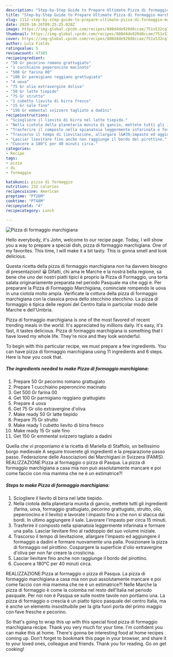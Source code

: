```yaml
---
description: "Step-by-Step Guide to Prepare Ultimate Pizza di formaggio marchigiana"
title: "Step-by-Step Guide to Prepare Ultimate Pizza di formaggio marchigiana"
slug: 1112-step-by-step-guide-to-prepare-ultimate-pizza-di-formaggio-marchigiana
date: 2020-10-26T09:25:25.028Z
image: https://img-global.cpcdn.com/recipes/880d4de920d8ccae/751x532cq70/pizza-di-formaggio-marchigiana-recipe-main-photo.jpg
thumbnail: https://img-global.cpcdn.com/recipes/880d4de920d8ccae/751x532cq70/pizza-di-formaggio-marchigiana-recipe-main-photo.jpg
cover: https://img-global.cpcdn.com/recipes/880d4de920d8ccae/751x532cq70/pizza-di-formaggio-marchigiana-recipe-main-photo.jpg
author: Lula Fields
ratingvalue: 5
reviewcount: 47385
recipeingredient:
- "50 Gr pecorino romano grattugiato"
- "1 cucchiaino peperoncino macinato"
- "500 Gr farina 00"
- "100 Gr parmigiano reggiano grattugiato"
- "4 uova"
- "75 Gr olio extravergine doliva"
- "50 Gr latte tiepido"
- "75 Gr strutto"
- "1 cubetto lievito di birra fresco"
- "15 Gr sale fino"
- "150 Gr emmental svizzero tagliato a dadini"
recipeinstructions:
- "Sciogliere il lievito di birra nel latte tiepido."
- "Nella ciotola della planetaria munita di gancio, mettete tutti gli ingredienti (farina, uova, formaggio grattugiato, pecorino grattugiato, strutto, olio, peperoncino e il lievito) e lavorate l impasto fino a che non si stacca dai bordi. In ultimo aggiungere il sale. Lavorare l&#39;impasto per circa 15 minuti."
- "Trasferire il composto nella spianatoia leggermente infarinata e formare una palla. Lasciar lievitare fino al raddoppio del suo volume iniziale."
- "Trascorso il tempo di lievitazione, allargare l&#39;impasto ed aggiungere il formaggio a dadini e formare nuovamente una palla. Posizionare la pizza di formaggio nel pirottino. Cospargere la superficie d&#39;olio extravergine d&#39;oliva per non far creare la crosticina."
- "Lasciar lievitare fino anche non raggiunge il bordo del pirottino."
- "Cuocere a 180°C per 40 minuti circa."
categories:
- Recipe
tags:
- pizza
- di
- formaggio

katakunci: pizza di formaggio 
nutrition: 232 calories
recipecuisine: American
preptime: "PT26M"
cooktime: "PT48M"
recipeyield: "4"
recipecategory: Lunch

---
```



![Pizza di formaggio marchigiana](https://img-global.cpcdn.com/recipes/880d4de920d8ccae/751x532cq70/pizza-di-formaggio-marchigiana-recipe-main-photo.jpg)

Hello everybody, it's John, welcome to our recipe page. Today, I will show you a way to prepare a special dish, pizza di formaggio marchigiana. One of my favorites. This time, I will make it a bit tasty. This is gonna smell and look delicious.

Questa ricetta della pizza di formaggio marchigiana non ha davvero bisogno di presentazioni! 😀 Difatti, chi ama le Marche e la nostra bella regione, sa bene che uno dei nostri piatti tipici è proprio la Pizza di Formaggio, una torta salata originariamente preparata nel periodo Pasquale ma che oggi è. Per preparare la Pizza di Formaggio Marchigiana, cominciate rompendo le uova in una ciotola molto ampia. Verificate la cottura della pizza di formaggio marchigiana con la classica prova dello stecchino stecchino. La pizza di formaggio è tipica delle regioni del Centro Italia in particolar modo delle Marche e dell&#39;Umbria.

Pizza di formaggio marchigiana is one of the most favored of recent trending meals in the world. It's appreciated by millions daily. It's easy, it's fast, it tastes delicious. Pizza di formaggio marchigiana is something that I have loved my whole life. They're nice and they look wonderful.


To begin with this particular recipe, we must prepare a few ingredients. You can have pizza di formaggio marchigiana using 11 ingredients and 6 steps. Here is how you cook that.

<!--inarticleads1-->

##### The ingredients needed to make Pizza di formaggio marchigiana:

1. Prepare 50 Gr pecorino romano grattugiato
1. Prepare 1 cucchiaino peperoncino macinato
1. Get 500 Gr farina 00
1. Get 100 Gr parmigiano reggiano grattugiato
1. Prepare 4 uova
1. Get 75 Gr olio extravergine d&#39;oliva
1. Make ready 50 Gr latte tiepido
1. Prepare 75 Gr strutto
1. Make ready 1 cubetto lievito di birra fresco
1. Make ready 15 Gr sale fino
1. Get 150 Gr emmental svizzero tagliato a dadini


Quella che vi proponiamo è la ricetta di Mariella di Staffolo, un bellissimo borgo medievale A seguire troverete gli ingredienti e la preparazione passo passo. Federazione delle Associazioni dei Marchigiani in Svizzera (FAMIS). REALIZZAZIONE:Pizza al formaggio o pizza di Pasqua. La pizza di formaggio marchigiana a casa mia non può assolutamente mancare e poi come faccio con mia mamma che ne è un estimatrice?! 

<!--inarticleads2-->

##### Steps to make Pizza di formaggio marchigiana:

1. Sciogliere il lievito di birra nel latte tiepido.
1. Nella ciotola della planetaria munita di gancio, mettete tutti gli ingredienti (farina, uova, formaggio grattugiato, pecorino grattugiato, strutto, olio, peperoncino e il lievito) e lavorate l impasto fino a che non si stacca dai bordi. In ultimo aggiungere il sale. Lavorare l&#39;impasto per circa 15 minuti.
1. Trasferire il composto nella spianatoia leggermente infarinata e formare una palla. Lasciar lievitare fino al raddoppio del suo volume iniziale.
1. Trascorso il tempo di lievitazione, allargare l&#39;impasto ed aggiungere il formaggio a dadini e formare nuovamente una palla. Posizionare la pizza di formaggio nel pirottino. Cospargere la superficie d&#39;olio extravergine d&#39;oliva per non far creare la crosticina.
1. Lasciar lievitare fino anche non raggiunge il bordo del pirottino.
1. Cuocere a 180°C per 40 minuti circa.


REALIZZAZIONE:Pizza al formaggio o pizza di Pasqua. La pizza di formaggio marchigiana a casa mia non può assolutamente mancare e poi come faccio con mia mamma che ne è un estimatrice?! Nelle Marche la pizza di formaggio è come la colomba nel resto dell&#39;Italia nel periodo pasquale. Per noi non è Pasqua se sulle nostre tavole non portiamo una. La pizza di formaggio o crescia è un piatto tipico pasquale del centro Italia, ma è anche un elemento insostituibile per la gita fuori porta del primo maggio con fave fresche e pecorino. 

So that's going to wrap this up with this special food pizza di formaggio marchigiana recipe. Thank you very much for your time. I'm confident you can make this at home. There's gonna be interesting food at home recipes coming up. Don't forget to bookmark this page in your browser, and share it to your loved ones, colleague and friends. Thank you for reading. Go on get cooking!
